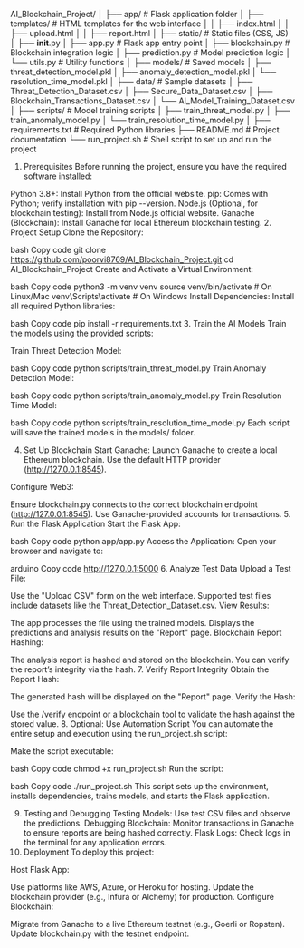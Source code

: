AI_Blockchain_Project/
│
├── app/                           # Flask application folder
│   ├── templates/                 # HTML templates for the web interface
│   │   ├── index.html
│   │   ├── upload.html
│   │   ├── report.html
│   ├── static/                    # Static files (CSS, JS)
│   ├── __init__.py
│   ├── app.py                     # Flask app entry point
│   ├── blockchain.py              # Blockchain integration logic
│   ├── prediction.py              # Model prediction logic
│   └── utils.py                   # Utility functions
│
├── models/                        # Saved models
│   ├── threat_detection_model.pkl
│   ├── anomaly_detection_model.pkl
│   └── resolution_time_model.pkl
│
├── data/                          # Sample datasets
│   ├── Threat_Detection_Dataset.csv
│   ├── Secure_Data_Dataset.csv
│   ├── Blockchain_Transactions_Dataset.csv
│   └── AI_Model_Training_Dataset.csv
│
├── scripts/                       # Model training scripts
│   ├── train_threat_model.py
│   ├── train_anomaly_model.py
│   └── train_resolution_time_model.py
│
├── requirements.txt               # Required Python libraries
├── README.md                      # Project documentation
└── run_project.sh                 # Shell script to set up and run the project
















1. Prerequisites
Before running the project, ensure you have the required software installed:

Python 3.8+: Install Python from the official website.
pip: Comes with Python; verify installation with pip --version.
Node.js (Optional, for blockchain testing): Install from Node.js official website.
Ganache (Blockchain): Install Ganache for local Ethereum blockchain testing.
2. Project Setup
Clone the Repository:

bash
Copy code
git clone https://github.com/poorvi8769/AI_Blockchain_Project.git
cd AI_Blockchain_Project
Create and Activate a Virtual Environment:

bash
Copy code
python3 -m venv venv
source venv/bin/activate   # On Linux/Mac
venv\Scripts\activate      # On Windows
Install Dependencies: Install all required Python libraries:

bash
Copy code
pip install -r requirements.txt
3. Train the AI Models
Train the models using the provided scripts:

Train Threat Detection Model:

bash
Copy code
python scripts/train_threat_model.py
Train Anomaly Detection Model:

bash
Copy code
python scripts/train_anomaly_model.py
Train Resolution Time Model:

bash
Copy code
python scripts/train_resolution_time_model.py
Each script will save the trained models in the models/ folder.

4. Set Up Blockchain
Start Ganache: Launch Ganache to create a local Ethereum blockchain. Use the default HTTP provider (http://127.0.0.1:8545).

Configure Web3:

Ensure blockchain.py connects to the correct blockchain endpoint (http://127.0.0.1:8545).
Use Ganache-provided accounts for transactions.
5. Run the Flask Application
Start the Flask App:

bash
Copy code
python app/app.py
Access the Application: Open your browser and navigate to:

arduino
Copy code
http://127.0.0.1:5000
6. Analyze Test Data
Upload a Test File:

Use the "Upload CSV" form on the web interface.
Supported test files include datasets like the Threat_Detection_Dataset.csv.
View Results:

The app processes the file using the trained models.
Displays the predictions and analysis results on the "Report" page.
Blockchain Report Hashing:

The analysis report is hashed and stored on the blockchain.
You can verify the report’s integrity via the hash.
7. Verify Report Integrity
Obtain the Report Hash:

The generated hash will be displayed on the "Report" page.
Verify the Hash:

Use the /verify endpoint or a blockchain tool to validate the hash against the stored value.
8. Optional: Use Automation Script
You can automate the entire setup and execution using the run_project.sh script:

Make the script executable:

bash
Copy code
chmod +x run_project.sh
Run the script:

bash
Copy code
./run_project.sh
This script sets up the environment, installs dependencies, trains models, and starts the Flask application.

9. Testing and Debugging
Testing Models: Use test CSV files and observe the predictions.
Debugging Blockchain: Monitor transactions in Ganache to ensure reports are being hashed correctly.
Flask Logs: Check logs in the terminal for any application errors.
10. Deployment
To deploy this project:

Host Flask App:

Use platforms like AWS, Azure, or Heroku for hosting.
Update the blockchain provider (e.g., Infura or Alchemy) for production.
Configure Blockchain:

Migrate from Ganache to a live Ethereum testnet (e.g., Goerli or Ropsten).
Update blockchain.py with the testnet endpoint.
